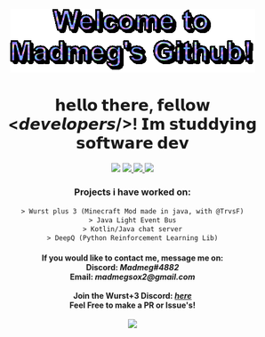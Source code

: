 <div align = "center">
  <img src="https://raw.githubusercontent.com/Madmegsox1/Madmegsox1/master/text.gif" alt="Hello!!!">
  
  <h1>
    𝗵𝗲𝗹𝗹𝗼 𝘁𝗵𝗲𝗿𝗲, 𝗳𝗲𝗹𝗹𝗼𝘄 <𝙙𝙚𝙫𝙚𝙡𝙤𝙥𝙚𝙧𝙨/>! 𝗜𝗺 𝘀𝘁𝘂𝗱𝗱𝘆𝗶𝗻𝗴 𝘀𝗼𝗳𝘁𝘄𝗮𝗿𝗲 𝗱𝗲𝘃
  </h1>
  <img src="https://komarev.com/ghpvc/?username=Madmegsox1&label=Views&color=582673&style=flat-square">
  <a href = "https://github.com/Madmegsox1">
    <img src="https://img.shields.io/github/followers/Madmegsox1?label=follow&style=social">
  </a>
    <a href = "https://www.youtube.com/channel/UCq-zp_4MFBEl8YHDCR2A--g?view_as=subscriber">
    <img src="https://img.shields.io/badge/-Madmeg-c14438?style=flat-square&logo=Youtube&link=https://www.youtube.com/channel/UCq-zp_4MFBEl8YHDCR2A--g?view_as=subscriber">
  </a>
    </a>
    <a href = "https://github.com/WurstPlus">
    <img src="https://img.shields.io/badge/WurstPlus-3-eb801c?style=flat&logo=AddThis">
  </a>
  
  
  <h3>
    Projects i have worked on:
  </h3>
  <p>
    
    > Wurst plus 3 (Minecraft Mod made in java, with @TrvsF)
    > Java Light Event Bus
    > Kotlin/Java chat server
    > DeepQ (Python Reinforcement Learning Lib)
    
  </p>
  
  <h4>
    If you would like to contact me, message me on:<br/>
    Discord: <i>Madmeg#4882</i><br/>
    Email: <i>madmegsox2@gmail.com</i><br/><br/>
    Join the Wurst+3 Discord: <a href="https://discord.gg/G64ur5G3T2"><i> here</i></a><br/>
    Feel Free to make a PR or Issue's!<br/><br/>
      <img  height="139px" src="https://github-readme-stats.vercel.app/api?username=Madmegsox1&include_all_commits=true&count_private=true&show_icons=true&line_height=20&title_color=e5adff&icon_color=2234AE&text_color=ffffff&bg_color=0,265a73,582673"/>
  </h4>
 

    
</div>

